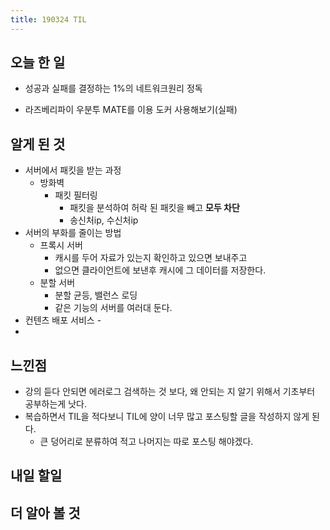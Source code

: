 ```yaml
---
title: 190324 TIL
---
```


## 오늘 한 일
- 성공과 실패를 결정하는 1%의 네트워크원리 정독

- 라즈베리파이 우분투 MATE를 이용 도커 사용해보기(실패)

## 알게 된 것
- 서버에서 패킷을 받는 과정
    - 방화벽
        - 패킷 필터링
            - 패킷을 분석하여 허락 된 패킷을 빼고 **모두 차단**
            - 송신처ip, 수신처ip
- 서버의 부화를 줄이는 방법
    - 프록시 서버
        - 캐시를 두어 자료가 있는지 확인하고 있으면 보내주고 
        - 없으면 클라이언트에 보낸후 캐시에 그 데이터를 저장한다.
    - 분할 서버
        - 분할 균등, 밸런스 로딩
        - 같은 기능의 서버를 여러대 둔다.  
- 컨텐츠 배포 서비스
        -
- 
## 느낀점

- 강의 듣다 안되면 에러로그 검색하는 것 보다, 왜 안되는 지 알기 위해서 기초부터 공부하는게 낫다.
- 복습하면서 TIL을 적다보니 TIL에 양이 너무 많고 포스팅할 글을 작성하지 않게 된다.
    - 큰 덩어리로 분류하여 적고 나머지는 따로 포스팅 해야겠다.
## 내일 할일

## 더 알아 볼 것